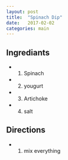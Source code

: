 ```yaml
---
layout: post
title:  "Spinach Dip"
date:   2017-02-02 
categories: main
---
```


## Ingrediants

- 1. Spinach
- 2. yougurt
- 3. Artichoke
- 4. salt

## Directions
-  1. mix everything
